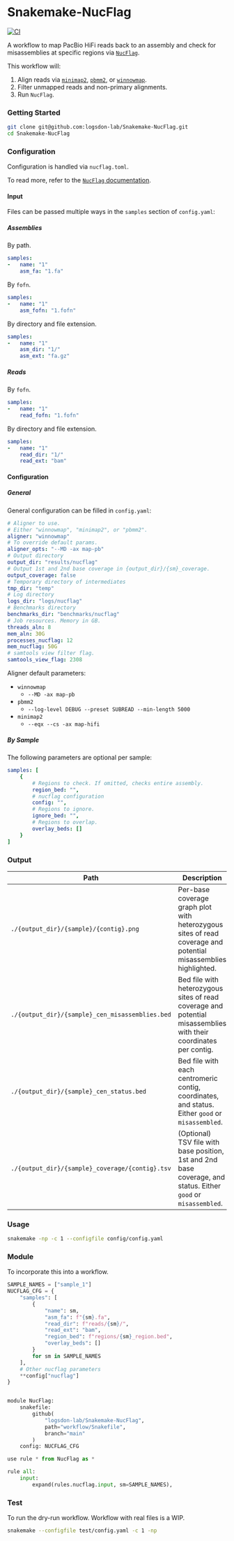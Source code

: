 # Snakemake-NucFlag
[![CI](https://github.com/logsdon-lab/Snakemake-NucFlag/actions/workflows/main.yml/badge.svg)](https://github.com/logsdon-lab/Snakemake-NucFlag/actions/workflows/main.yml)

A workflow to map PacBio HiFi reads back to an assembly and check for misassemblies at specific regions via [`NucFlag`](https://github.com/logsdon-lab/NucFlag).

This workflow will:
1. Align reads via [`minimap2`](https://github.com/lh3/minimap2), [`pbmm2`](https://github.com/PacificBiosciences/pbmm2), or [`winnowmap`](https://github.com/marbl/Winnowmap).
2. Filter unmapped reads and non-primary alignments.
3. Run `NucFlag`.

### Getting Started
```bash
git clone git@github.com:logsdon-lab/Snakemake-NucFlag.git
cd Snakemake-NucFlag
```

### Configuration
Configuration is handled via `nucflag.toml`.

To read more, refer to the [`NucFlag` documentation](https://github.com/logsdon-lab/NucFlag/wiki/2.-Configuration).

#### Input
Files can be passed multiple ways in the `samples` section of `config.yaml`:

##### Assemblies
By path.
```yaml
samples:
-   name: "1"
    asm_fa: "1.fa"
```

By `fofn`.
```yaml
samples:
-   name: "1"
    asm_fofn: "1.fofn"
```

By directory and file extension.
```yaml
samples:
-   name: "1"
    asm_dir: "1/"
    asm_ext: "fa.gz"
```

##### Reads
By `fofn`.
```yaml
samples:
-   name: "1"
    read_fofn: "1.fofn"
```

By directory and file extension.
```yaml
samples:
-   name: "1"
    read_dir: "1/"
    read_ext: "bam"
```

#### Configuration

##### General
General configuration can be filled in `config.yaml`:
```yaml
# Aligner to use.
# Either "winnowmap", "minimap2", or "pbmm2".
aligner: "winnowmap"
# To override default params.
aligner_opts: "--MD -ax map-pb"
# Output directory
output_dir: "results/nucflag"
# Output 1st and 2nd base coverage in {output_dir}/{sm}_coverage.
output_coverage: false
# Temporary directory of intermediates
tmp_dir: "temp"
# Log directory
logs_dir: "logs/nucflag"
# Benchmarks directory
benchmarks_dir: "benchmarks/nucflag"
# Job resources. Memory in GB.
threads_aln: 8
mem_aln: 30G
processes_nucflag: 12
mem_nucflag: 50G
# samtools view filter flag.
samtools_view_flag: 2308
```

Aligner default parameters:
* `winnowmap`
    * `--MD -ax map-pb`
* `pbmm2`
    * `--log-level DEBUG --preset SUBREAD --min-length 5000`
* `minimap2`
    * `--eqx --cs -ax map-hifi`

##### By Sample
The following parameters are optional per sample:
```yaml
samples: [
    {
        # Regions to check. If omitted, checks entire assembly.
        region_bed: "",
        # nucflag configuration
        config: "",
        # Regions to ignore.
        ignore_bed: "",
        # Regions to overlap.
        overlay_beds: []
    }
]
```

### Output
|Path|Description|
|-|-|
|`./{output_dir}/{sample}/{contig}.png`|Per-base coverage graph plot with heterozygous sites of read coverage and potential misassemblies highlighted.|
|`./{output_dir}/{sample}_cen_misassemblies.bed`|Bed file with heterozygous sites of read coverage and potential misassemblies with their coordinates per contig.|
|`./{output_dir}/{sample}_cen_status.bed`|Bed file with each centromeric contig, coordinates, and status. Either `good` or `misassembled`.|
|`./{output_dir}/{sample}_coverage/{contig}.tsv`|(Optional) TSV file with base position, 1st and 2nd base coverage, and status. Either `good` or `misassembled`.|


### Usage
```bash
snakemake -np -c 1 --configfile config/config.yaml
```

### Module
To incorporate this into a workflow.

```python
SAMPLE_NAMES = ["sample_1"]
NUCFLAG_CFG = {
    "samples": [
        {
            "name": sm,
            "asm_fa": f"{sm}.fa",
            "read_dir": f"reads/{sm}/",
            "read_ext": "bam",
            "region_bed": f"regions/{sm}_region.bed",
            "overlay_beds": []
        }
        for sm in SAMPLE_NAMES
    ],
    # Other nucflag parameters
    **config["nucflag"]
}


module NucFlag:
    snakefile:
        github(
            "logsdon-lab/Snakemake-NucFlag",
            path="workflow/Snakefile",
            branch="main"
        )
    config: NUCFLAG_CFG

use rule * from NucFlag as *

rule all:
    input:
        expand(rules.nucflag.input, sm=SAMPLE_NAMES),
```

### Test
To run the dry-run workflow. Workflow with real files is a WIP.
```bash
snakemake --configfile test/config.yaml -c 1 -np
```
